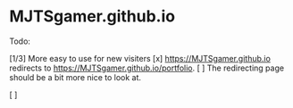 # MJTSgamer.github.io

Todo:

[1/3] More easy to use for new visiters
  [x] https://MJTSgamer.github.io redirects to https://MJTSgamer.github.io/portfolio.
  [ ] The redirecting page should be a bit more nice to look at.
  
[ ]
